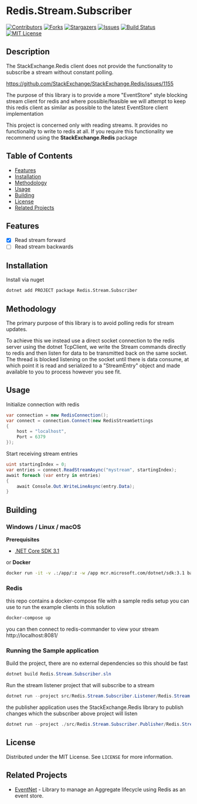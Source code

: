 # Redis.Stream.Subscriber
[![Contributors][contributors-shield]][contributors-url]
[![Forks][forks-shield]][forks-url]
[![Stargazers][stars-shield]][stars-url]
[![Issues][issues-shield]][issues-url]
[![Build Status][build-shield]][build-status]
[![MIT License][license-shield]][license-url]

## Description
The StackExchange.Redis client does not provide the functionality to subscribe a stream without constant polling. 

https://github.com/StackExchange/StackExchange.Redis/issues/1155

The purpose of this library is to provide a more "EventStore" style blocking stream client for redis and where possible/feasible we will attempt to keep this redis client as similar as possible to the latest EventStore client implementation

This project is concerned only with reading streams. It provides no functionality to write to redis at all. If you require this functionality we recommend using the **StackExchange.Redis** package

## Table of Contents
* [Features](#features)
* [Installation](#installation)
* [Methodology](#methodology)
* [Usage](#usage)
* [Building](#building)
* [License](#license)
* [Related Projects](#related-projects)

## Features
- [X] Read stream forward
- [ ] Read stream backwards

## Installation
Install via nuget
```bash
dotnet add PROJECT package Redis.Stream.Subscriber
```

## Methodology

The primary purpose of this library is to avoid  polling redis for stream updates. 

To achieve this we instead use a direct socket connection to the redis server using the dotnet TcpClient, we write the Stream commands directly to redis and then listen for data to be transmitted back on the same socket.
The thread is blocked listening on the socket until there is data consume, at which point it is read and serialized to a "StreamEntry" object and made available to you to process however you see fit. 

## Usage

Initialize connection with redis
```c#
var connection = new RedisConnection();
var connect = connection.Connect(new RedisStreamSettings
{
    host = "localhost",
    Port = 6379
});
```

Start receiving stream entries
```c#
uint startingIndex = 0;
var entries = connect.ReadStreamAsync("mystream", startingIndex);
await foreach (var entry in entries)
{
    await Console.Out.WriteLineAsync(entry.Data);
}
```

## Building
### Windows / Linux / macOS
**Prerequisites**
- [.NET Core SDK 3.1](https://dotnet.microsoft.com/download/dotnet-core/3.1)

or
**Docker**
```bash 
docker run -it -v .:/app/:z -w /app mcr.microsoft.com/dotnet/sdk:3.1 bash
```

### Redis
this repo contains a docker-compose file with a sample redis setup you can use to run the example clients in this solution

```bash
docker-compose up 
```

you can then connect to redis-commander to view your stream http://localhost:8081/

### Running the Sample application
Build the project, there are no external dependencies so this should be fast
```c#
dotnet build Redis.Stream.Subscriber.sln
```

Run the stream listener project that will subscribe to a stream
```c#
dotnet run --project src/Redis.Stream.Subscriber.Listener/Redis.Stream.Subscriber.Listener.csproj
```

the publisher application uses the StackExchange.Redis library to publish changes which the subscriber above project will listen
```c#
dotnet run --project ./src/Redis.Stream.Subscriber.Publisher/Redis.Stream.Subscriber.Publisher.csproj
```

## License

Distributed under the MIT License. See `LICENSE` for more information.


## Related Projects
* [EventNet](https://github.com/jimfim/EventNet) - Library to manage an Aggregate lifecycle using Redis as an event store.

<!-- MARKDOWN LINKS & IMAGES -->
<!-- https://www.markdownguide.org/basic-syntax/#reference-style-links -->
[contributors-shield]: https://img.shields.io/github/contributors/jimfim/Redis.Stream.Subscriber.svg?style=for-the-badge
[contributors-url]: https://github.com/jimfim/Redis.Stream.Subscriber/graphs/contributors
[forks-shield]: https://img.shields.io/github/forks/jimfim/Redis.Stream.Subscriber.svg?style=for-the-badge
[forks-url]: https://github.com/jimfim/Redis.Stream.Subscriber/network/members
[stars-shield]: https://img.shields.io/github/stars/jimfim/Redis.Stream.Subscriber.svg?style=for-the-badge
[stars-url]: https://github.com/jimfim/Redis.Stream.Subscriber/stargazers
[issues-shield]: https://img.shields.io/github/issues/jimfim/Redis.Stream.Subscriber.svg?style=for-the-badge
[issues-url]: https://github.com/jimfim/Redis.Stream.Subscriber/issues
[license-shield]: https://img.shields.io/github/license/jimfim/Redis.Stream.Subscriber.svg?style=for-the-badge
[license-url]: https://github.com/jimfim/Redis.Stream.Subscriber/blob/master/LICENSE.txt
[build-shield]: https://img.shields.io/github/workflow/status/jimfim/Redis.Stream.Subscriber/.NET.svg?style=for-the-badge
[build-status]: https://img.shields.io/github/workflow/status/jimfim/Redis.Stream.Subscriber/.NET
